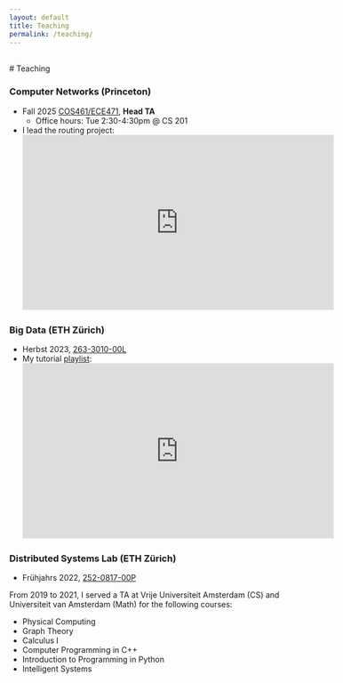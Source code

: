 ```yaml
---
layout: default
title: Teaching
permalink: /teaching/
---
```


<!-- <h2 style="margin: 60px 0px 10px;">Teaching</h2> -->
<br>
# Teaching

### Computer Networks (Princeton)
* Fall 2025 [COS461/ECE471](https://www.cs.princeton.edu/courses/archive/fall25/cos461/), **Head TA**
    * Office hours: Tue 2:30-4:30pm @ CS 201
* I lead the routing project:
    <iframe width="560" height="315" src="https://www.youtube.com/embed/_arFM9Z3hBY" title="YouTube video player" frameborder="0" allow="accelerometer; autoplay; clipboard-write; encrypted-media; gyroscope; picture-in-picture" allowfullscreen></iframe>

### Big Data (ETH Zürich)
* Herbst 2023, [263-​3010-00L](https://systems.ethz.ch/education/courses/2023-autumn-semester/big-data.html)
* My tutorial [playlist](https://youtube.com/playlist?list=PLfgourSZCy8XKj5HgAGsfI2eRQAJ-2dXU&si=v6Gc8jiFCaM5_Hkz):
    <iframe width="560" height="315" src="https://www.youtube.com/embed/yyU_p-S1m18" title="YouTube video player" frameborder="0" allow="accelerometer; autoplay; clipboard-write; encrypted-media; gyroscope; picture-in-picture" allowfullscreen></iframe>

### Distributed Systems Lab (ETH Zürich)
* Frühjahrs 2022, [252-0817-00P](https://www.vvz.ethz.ch/Vorlesungsverzeichnis/lerneinheit.view?lerneinheitId=158003&semkez=2022S&ansicht=LEHRVERANSTALTUNGEN&lang=en) 

From 2019 to 2021, I served a TA at Vrije Universiteit Amsterdam (CS) and Universiteit van Amsterdam (Math) for the following courses:
* Physical Computing
* Graph Theory
* Calculus I
* Computer Programming in C++
* Introduction to Programming in Python
* Intelligent Systems
